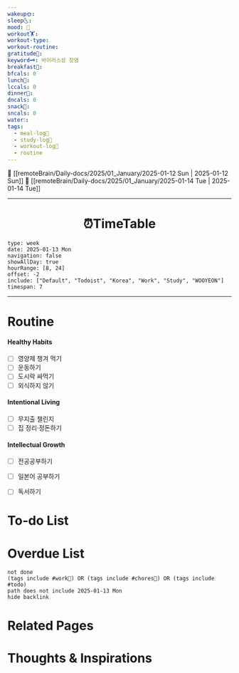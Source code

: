 ```yaml
---
wakeup🌞: 
sleep🌜: 
mood: 🤮
workout🏋️: 
workout-type: 
workout-routine: 
gratitude🙏: 
keyword🗝️: 바이러스성 장염
breakfast🍳: 
bfcals: 0
lunch🍚: 
lccals: 0
dinner🥗: 
dncals: 0
snack🍬: 
sncals: 0
water💧: 
tags:
  - meal-log📝
  - study-log📓
  - workout-log💪
  - routine
---
```


🔺 [[remoteBrain/Daily-docs/2025/01_January/2025-01-12 Sun | 2025-01-12 Sun]]
🔻 [[remoteBrain/Daily-docs/2025/01_January/2025-01-14 Tue | 2025-01-14 Tue]]
___
<h1> <center>⏰TimeTable </center> </h1>

```gEvent
type: week
date: 2025-01-13 Mon
navigation: false
showAllDay: true
hourRange: [8, 24]
offset: -2
include: ["Default", "Todoist", "Korea", "Work", "Study", "WOOYEON"]
timespan: 7
```

--- 


# Routine 

####  Healthy Habits
- [ ] 영양제 챙겨 먹기
- [ ] 운동하기
- [ ] 도시락 싸먹기 
- [ ] 외식하지 않기 

####  Intentional Living 
- [ ] 무지출 챌린지 
- [ ] 집 정리·정돈하기

#### Intellectual Growth
- [ ] 전공공부하기
- [ ] 일본어 공부하기
- [ ] 독서하기



# To-do List


# Overdue List
```tasks
not done
(tags include #work💼) OR (tags include #chores🧺) OR (tags include #todo)
path does not include 2025-01-13 Mon
hide backlink
```

# Related Pages



# Thoughts & Inspirations

